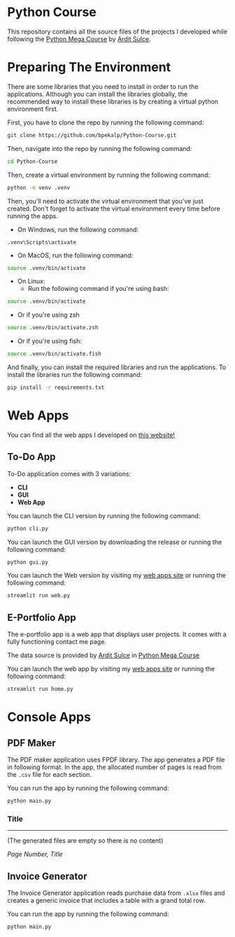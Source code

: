 # Python Course

This repository contains all the source files of the projects I developed while following the [Python Mega Course](https://www.udemy.com/course/the-python-mega-course) by [Ardit Sulce](https://www.linkedin.com/in/arditsulce).

# Preparing The Environment

There are some libraries that you need to install in order to run the applications. Although you can install the libraries globally, the recommended way to install these libraries is by creating a virtual python environment first.

First, you have to clone the repo by running the following command:

```bash
git clone https://github.com/bpekalp/Python-Course.git
```

Then, navigate into the repo by running the following command:

```bash
cd Python-Course
```

Then, create a virtual environment by running the following command:

```bash
python -m venv .venv
```

Then, you'll need to activate the virtual environment that you've just created. Don't forget to activate the virtual environment every time before running the apps.

- On Windows, run the following command:

```shell
.venv\Scripts\activate
```

- On MacOS, run the following command:

```bash
source .venv/bin/activate
```

- On Linux:
  - Run the following command if you're using bash:

```bash
source .venv/bin/activate
```

- Or if you're using zsh

```bash
source .venv/bin/activate.zsh
```

- Or if you're using fish:

```bash
source .venv/bin/activate.fish
```

And finally, you can install the required libraries and run the applications. To install the libraries run the following command:

```bash
pip install -r requirements.txt
```

# Web Apps

You can find all the web apps I developed on [this website!](https://gbp-py-webapps.streamlit.app/)

## To-Do App

To-Do application comes with 3 variations:

- **CLI**
- **GUI**
- **Web App**

You can launch the CLI version by running the following command:

```bash
python cli.py
```

You can launch the GUI version by downloading the release or running the following command:

```bash
python gui.py
```

You can launch the Web version by visiting my [web apps site](https://gbp-py-webapps.streamlit.app/) or running the following command:

```bash
streamlit run web.py
```

## E-Portfolio App

The e-portfolio app is a web app that displays user projects. It comes with a fully functioning contact me page.

The data source is provided by [Ardit Sulce](https://www.linkedin.com/in/arditsulce) in [Python Mega Course](https://www.udemy.com/course/the-python-mega-course)

You can launch the web app by visiting my [web apps site](https://gbp-py-webapps.streamlit.app/) or running the following command:

```bash
streamlit run home.py
```

# Console Apps

## PDF Maker

The PDF maker application uses FPDF library. The app generates a PDF file in following format. In the app, the allocated number of pages is read from the `.csv` file for each section.

You can run the app by running the following command:

```bash
python main.py
```

### Title

---

(The generated files are empty so there is no content)

_Page Number, Title_

## Invoice Generator

The Invoice Generator application reads purchase data from `.xlsx` files and creates a generic invoice that includes a table with a grand total row.

You can run the app by running the following command:

```bash
python main.py
```
